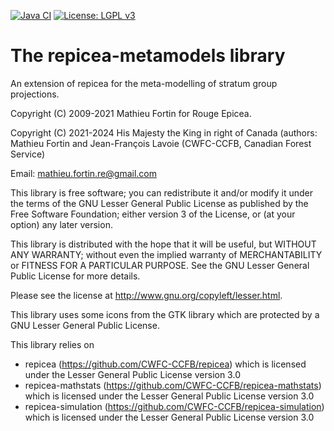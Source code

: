 
<!-- badges: start -->
[![Java CI](https://github.com/CWFC-CCFB/repicea-metamodels/actions/workflows/gradle.yml/badge.svg)](https://github.com/CWFC-CCFB/repicea-metamodels/actions/workflows/gradle.yml)
[![License: LGPL v3](https://img.shields.io/badge/License-LGPL_v3-blue.svg)](https://www.gnu.org/licenses/lgpl-3.0)
<!-- badges: end -->


The repicea-metamodels library
=====================================

An extension of repicea for the meta-modelling of stratum group projections.

Copyright (C) 2009-2021 Mathieu Fortin for Rouge Epicea.

Copyright (C) 2021-2024 His Majesty the King in right of Canada (authors: Mathieu Fortin and Jean-François Lavoie (CWFC-CCFB, Canadian Forest Service)

Email: mathieu.fortin.re@gmail.com

This library is free software; you can redistribute it and/or
modify it under the terms of the GNU Lesser General Public
License as published by the Free Software Foundation; either
version 3 of the License, or (at your option) any later version.

This library is distributed with the hope that it will be useful,
but WITHOUT ANY WARRANTY; without even the implied
warranty of MERCHANTABILITY or FITNESS FOR A
PARTICULAR PURPOSE. See the GNU Lesser General Public
License for more details.

Please see the license at http://www.gnu.org/copyleft/lesser.html.

This library uses some icons from the GTK library which are protected 
by a GNU Lesser General Public License. 

This library relies on 
- repicea (https://github.com/CWFC-CCFB/repicea) which is licensed under 
the Lesser General Public License version 3.0  
- repicea-mathstats (https://github.com/CWFC-CCFB/repicea-mathstats) which is licensed under 
the Lesser General Public License version 3.0
- repicea-simulation (https://github.com/CWFC-CCFB/repicea-simulation) which is licensed under 
the Lesser General Public License version 3.0
